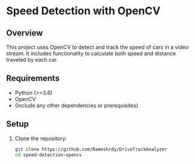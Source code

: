 # Speed Detection with OpenCV

## Overview
This project uses OpenCV to detect and track the speed of cars in a video stream. It includes functionality to calculate both speed and distance traveled by each car.

## Requirements
- Python (>=3.6)
- OpenCV
- (Include any other dependencies or prerequisites)

## Setup
1. Clone the repository:
   ```bash
   git clone https://github.com/Rameshrdy/DriveTrackAnalyzer
   cd speed-detection-opencv
